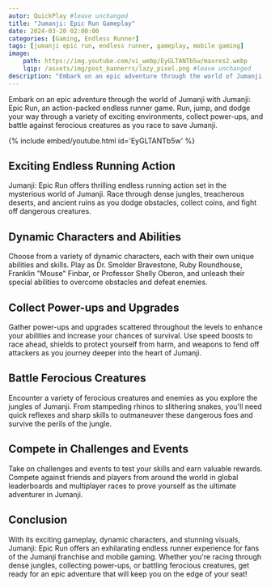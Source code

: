 ```yaml
---
autor: QuickPlay #leave unchanged
title: "Jumanji: Epic Run Gameplay"
date: 2024-03-20 02:00:00
categories: [Gaming, Endless Runner]
tags: [jumanji epic run, endless runner, gameplay, mobile gaming]
image: 
    path: https://img.youtube.com/vi_webp/EyGLTANTb5w/maxres2.webp 
    lqip: /assets/img/post_bannerrs/lazy_pixel.png #leave unchanged
description: "Embark on an epic adventure through the world of Jumanji with Jumanji: Epic Run, an action-packed endless runner game. Run, jump, and dodge your way through a variety of exciting environments, collect power-ups, and battle against ferocious creatures as you race to save Jumanji. Discover its thrilling gameplay, dynamic characters, and how to survive the dangers of the jungle in this exhilarating endless runner experience."
---
```


Embark on an epic adventure through the world of Jumanji with Jumanji: Epic Run, an action-packed endless runner game. Run, jump, and dodge your way through a variety of exciting environments, collect power-ups, and battle against ferocious creatures as you race to save Jumanji.

{% include embed/youtube.html id='EyGLTANTb5w' %}

## Exciting Endless Running Action
Jumanji: Epic Run offers thrilling endless running action set in the mysterious world of Jumanji. Race through dense jungles, treacherous deserts, and ancient ruins as you dodge obstacles, collect coins, and fight off dangerous creatures.

## Dynamic Characters and Abilities
Choose from a variety of dynamic characters, each with their own unique abilities and skills. Play as Dr. Smolder Bravestone, Ruby Roundhouse, Franklin "Mouse" Finbar, or Professor Shelly Oberon, and unleash their special abilities to overcome obstacles and defeat enemies.

## Collect Power-ups and Upgrades
Gather power-ups and upgrades scattered throughout the levels to enhance your abilities and increase your chances of survival. Use speed boosts to race ahead, shields to protect yourself from harm, and weapons to fend off attackers as you journey deeper into the heart of Jumanji.

## Battle Ferocious Creatures
Encounter a variety of ferocious creatures and enemies as you explore the jungles of Jumanji. From stampeding rhinos to slithering snakes, you'll need quick reflexes and sharp skills to outmaneuver these dangerous foes and survive the perils of the jungle.

## Compete in Challenges and Events
Take on challenges and events to test your skills and earn valuable rewards. Compete against friends and players from around the world in global leaderboards and multiplayer races to prove yourself as the ultimate adventurer in Jumanji.

## Conclusion
With its exciting gameplay, dynamic characters, and stunning visuals, Jumanji: Epic Run offers an exhilarating endless runner experience for fans of the Jumanji franchise and mobile gaming. Whether you're racing through dense jungles, collecting power-ups, or battling ferocious creatures, get ready for an epic adventure that will keep you on the edge of your seat!

